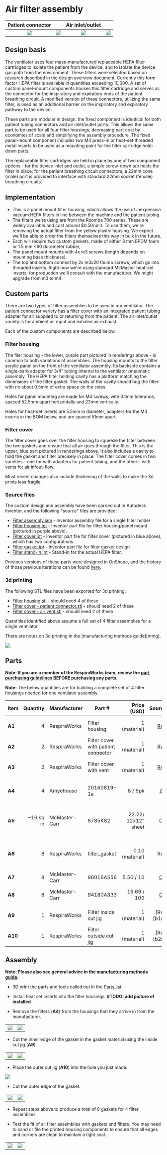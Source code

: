 # Air filter assembly

| Patient connector |     | Air inlet/outlet  |     |
|:-----------------:|:---:|:-----------------:|:---:|
|![](images/rendered_patient_solid.jpg) |![](images/rendered_patient_cut.jpg) |![](images/rendered_outlet_solid.jpg) |![](images/rendered_outlet_cut.jpg) |

## Design basis

The ventilator uses four mass-manufactured replaceable HEPA filter cartridges to isolate the patient from the device,
and to isolate the device gas path from the environment. These filters were selected based on research described in the
design overview document. Currently this form factor HEPA filter is available in quantities exceeding 10,000. A set of
custom panel-mount components houses this filter cartridge and serves as the connector for the inspiratory and
expiratory ends of the patient breathing circuit. A modified version of these connectors, utilizing the same filter,
is used as an additional barrier on the inspiratory and expiratory pathway to the device.

These parts are modular in design: the fixed component is identical for both patient tubing connectors and air
inlet/outlet ports. This allows the same part to be used for all four filter housings, decreasing part cost by
economies of scale and simplifying the assembly procedure. The fixed panel-mount component includes two M4 press-in or
heat-set threaded metal inserts to be used as a mounting point for the filter cartridge hold-down parts.

The replaceable filter cartridges are held in place by one of two component options - for the device inlet and outlet,
a simple screw-down tab holds the filter in place; for the patient breathing circuit connectors, a 22mm cone (male) port
is provided to interface with standard 22mm socket (female) breathing circuits.

## Implementation

- This is a panel mount filter housing, which allows the use of inexpensive vacuum HEPA filters in line between the
machine and the patient tubing.
- The filters we're using are from the Roomba 700 series. These are widely available and cost around $0.50/unit. To use
them, we're removing the actual filter from the yellow plastic housing. We expect we'll be able to order the filters
themselves this way in bulk in the future.
- Each will require two custom gaskets, made of either 3 mm EPDM foam or 1.5 mm <60 durometer rubber,
- The panel mount mounts with 4x m3 screws (length depends on mounting base thickness).
- The top and bottom connect by 2x m3x20 thumb screws, which go into threaded inserts. Right now we're using standard
McMaster heat-set inserts; for production we'll consult with the manufacturer. We might upgrade from m3 to m4.

## Custom parts

There are two types of filter assemblies to be used in our ventilator. The patient connector variety has a filter cover
with an integrated patient tubing adapter for air supplied to or returning from the patient. The air inlet/outlet
variety is for ambient air input and exhaled air exhaust.

Each of the custom components are described below.

### Filter housing

The filer housing - the lower, purple part pictured in renderings above - is common to both variations of assemblies.
The housing mounts to the filter acrylic panel on the front of the ventilator assembly. Its backside contains a
single-barb adapter for 3/4" tubing internal to the ventilator pneumatic assembly. The HEPA filter holding cavity has a
platform matching the dimensions of the filter gasket. The walls of the cavity should hug the filter with no about
0.5mm of extra space on the sides.

Holes for panel mounting are made for M4 screws, with 0.1mm tolerance, spaced 52.5mm apart horizontally and 23mm vertically.

Holes for heat-set inserts are 5.5mm in diameter, adapters for the M3 inserts in the BOM below, and are spaced 51mm apart.

### Filter cover

The filter cover goes over the filter housing to squeeze the filter between the two gaskets and ensure that all air goes
through the filter. This is the upper, blue part pictured in renderings above. It also includes a cavity to hold the
gasket and filter precisely in place. The filter cover comes in two varieties - one for with adapters for patient
tubing, and the other - with vents for air in/out-flow.

Most recent changes also include thickening of the walls to make the 3d prints less fragile.

### Source files

The custom design and assembly have been carried out in Autodesk Inventor, and the following "source" files are provided:

* [Filter assembly.iam](filter_assembly.iam) - Inventor assembly file for a single filter holder
* [Filter housing.ipt](filter_housing.ipt) - Inventor part file for filter housing/panel mount (pictured in purple above).
* [Filter cover.ipt](filter_cover.ipt) - Inventor part file for filter cover (pictured in blue above), which has two configurations.
* [Filter gasket.ipt](filter_gasket.ipt) - Inventor part file for filter gasket design
* [Filter stand-in.ipt](filter_stand-in.ipt) - Stand-in for the actual HEPA filter.

Previous versions of these parts were designed in OnShape, and the history of those previous iterations can be found
[here](https://cad.onshape.com/documents/3fe0c1f79c482144c267173d/w/2ad1c08071a25185f9c78c68/e/c3b817c7fd516ff612068657).

### 3d printing

The following STL files have been exported for 3d printing:
* [Filter housing.stl](exports/filter_housing.stl) - should need 4 of these
* [Filter cover - patient connector.stl](exports/filter_cover_patient_connector.stl) - should need 2 of these
* [Filter cover - air vent.stl](exports/filter_cover_air_vent.stl) - should need 2 of these

Quantities identified above assume a full set of 4 filter assemblies for a single ventilator.

There are notes on 3d printing in the [manufacturing methods guide][mmg].

![](images/printed_set.jpg)

## Parts

**Note: If you are a member of the RespiraWorks team, review the [part purchasing guidelines][ppg]
BEFORE purchasing any parts.**

[ppg]: ../../purchasing_guidelines.md

**Note:** The below quantities are for building a complete set of 4 filter housings needed for one ventilator assembly.

| Item  | Quantity  | Manufacturer  | Part #                              | Price (USD)         | Sources[*][ppg]| Notes |
| ----- |----------:| ------------- | ----------------------------------- | -------------------:|:----------:|:------|
|**A1** | 4         | RespiraWorks  | Filter housing                      | 1 (material)        | [Rw][a1rw]  | 3D printed from STL in link |
|**A2** | 2         | RespiraWorks  | Filter cover with patient connector | 1 (material)        | [Rw][a2rw]  | 3D printed from STL in link |
|**A3** | 2         | RespiraWorks  | Filter cover with vent              | 1 (material)        | [Rw][a3rw]  | 3D printed from STL in link |
|**A4** | 4         | Amyehouse     | 20160819-1a                         | 8 / 6pk             | [Z][a4amzn] | Roomba 700-compatible HEPA filters |
|**A5** | ~16 sq in | McMaster-Carr | 8785K82                             | 22.22/ 12x12" sheet | [C][a5mcmc] | Gasket material, cut with jigs(**A9+A10**) to make **A6** |
|**A6** | 8         | RespiraWorks  | filter_gasket                       | 0.10 (material)     | Rw          | Filter gaskets, made from **A5**, using jigs **A9+A10** |
|**A7** | 8         | McMaster-Carr | 96016A556                           | 5.50 / 10           | [C][a7mcmc] | M3 thumbscrews |
|**A8** | 8         | McMaster-Carr | 94180A333                           | 16.69 / 100         | [C][a8mcmc] | Heat-set inserts for m3 screws |
|**A9** | 1         | RespiraWorks  | Filter inside cut jig               | 1 (material)        | [Rw][b1rw]  | 3D printed from STL in link |
|**A10**| 1         | RespiraWorks  | Filter outside cut jig              | 1 (material)        | [Rw][b2rw]  | 3D printed from STL in link |

[a1rw]:   exports/filter_housing.stl
[a2rw]:   exports/filter_cover_patient_connector.stl
[a3rw]:   exports/filter_cover_air_vent.stl
[a4amzn]: https://www.amazon.com/gp/product/B01KNZCW8E
[a5mcmc]: https://www.mcmaster.com/8785K82/
[a7mcmc]: https://www.mcmaster.com/96016A556/
[a8mcmc]: https://www.mcmaster.com/94180A333/
[a9rw]:   exports/filter-gasket-jig-inside.stl
[a10rw]:  exports/filter-gasket-jig-outside.stl

## Assembly

**Note: Please also see general advice in the [manufacturing methods guide](../../methods).**

- 3D print the parts and tools called out in the [Parts list](#parts).

- Install heat set inserts into the filter housings.
  **#TODO: add picture of installed**

- Remove the filters (**A4**) from the housings that they arrive in from the manufacturer.

|                            |                             |
|:--------------------------:|:---------------------------:|
|![](images/roomba1.jpg) | ![](images/roomba2.jpg) |


- Cut the inner edge of the gasket in the gasket material using the inside cut jig (**A9**).

|                            |                             |
|:--------------------------:|:---------------------------:|
|![](images/MakeGasket2.jpg) | ![](images/MakeGasket3.jpg) |

- Place the outer cut jig (**A10**) into the hole you just made.

![](images/MakeGasket4.jpg)

- Cut the outer edge of the gasket.

|                            |                             |
|:--------------------------:|:---------------------------:|
|![](images/MakeGasket5.jpg) | ![](images/MakeGasket6.jpg) |

- Repeat steps above to produce a total of 8 gaskets for 4 filter assemblies

- Test the fit of all filter assemblies with gaskets and filters. You may need to sand or file the printed
housing components to ensure that all edges and corners are clean to maintain a tight seal.

|                            |                             |
|:--------------------------:|:---------------------------:|
|![](images/parts.jpg) | ![](images/assembled.jpg) |
